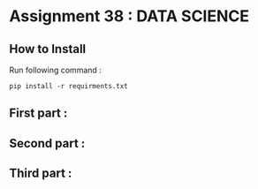 # Assignment 38 : DATA SCIENCE

## How to Install
Run following command :
```
pip install -r requirments.txt
```

## First part :
## Second part : 
## Third part : 